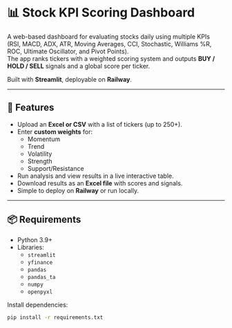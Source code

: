 # 📊 Stock KPI Scoring Dashboard

A web-based dashboard for evaluating stocks daily using multiple KPIs (RSI, MACD, ADX, ATR, Moving Averages, CCI, Stochastic, Williams %R, ROC, Ultimate Oscillator, and Pivot Points).  
The app ranks tickers with a weighted scoring system and outputs **BUY / HOLD / SELL** signals and a global score per ticker.

Built with **Streamlit**, deployable on **Railway**.

---

## 🚀 Features
- Upload an **Excel or CSV** with a list of tickers (up to 250+).
- Enter **custom weights** for:
  - Momentum  
  - Trend  
  - Volatility  
  - Strength  
  - Support/Resistance  
- Run analysis and view results in a live interactive table.
- Download results as an **Excel file** with scores and signals.
- Simple to deploy on **Railway** or run locally.

---

## 📦 Requirements
- Python 3.9+
- Libraries:
  - `streamlit`
  - `yfinance`
  - `pandas`
  - `pandas_ta`
  - `numpy`
  - `openpyxl`

Install dependencies:
```bash
pip install -r requirements.txt
